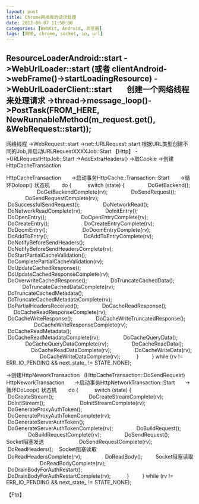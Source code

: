 ```yaml
---
layout: post
title: Chrome网络库的请求处理
date: 2012-06-07 11:50:00
categories: [WebKit, Android, 浏览器]
tags: [网络, chrome, socket, io, url]
---
```

ResourceLoaderAndroid::start
->WebUrlLoader::start (或者 clientAndroid->webFrame()->startLoadingResource)
->WebUrlLoaderClient::start
       创建一个网络线程来处理请求
->thread->message_loop()->PostTask(FROM_HERE, NewRunnableMethod(m_request.get(), &WebRequest::start));
---------------------------------------------------------------------------------
网络线程
->WebRequest::start
->net::URLRequest::start
根据URL类型创建不同的Job,并启动URLRequestXXXXJob::Start
【Http】
->URLRequestHttpJob::Start
->AddExtraHeaders()
->取Cookie
->创建HttpCacheTransaction

HttpCacheTransaction
      ->启动事务HttpCache::Transaction::Start
      ->循环Doloop() 状态机
       do {
          switch (state) {
               DoGetBackend();
                       DoGetBackendComplete(rv);
               DoSendRequest();
                       DoSendRequestComplete(rv);
               DoSuccessfulSendRequest();
               DoNetworkRead();
                       DoNetworkReadComplete(rv);
               DoInitEntry();
               DoOpenEntry();
                       DoOpenEntryComplete(rv);
               DoCreateEntry();
                       DoCreateEntryComplete(rv);
               DoDoomEntry();
                       DoDoomEntryComplete(rv);
               DoAddToEntry();
                       DoAddToEntryComplete(rv);
               DoNotifyBeforeSendHeaders();
                       DoNotifyBeforeSendHeadersComplete(rv);
               DoStartPartialCacheValidation();
               DoCompletePartialCacheValidation(rv);
               DoUpdateCachedResponse();
                       DoUpdateCachedResponseComplete(rv);
               DoOverwriteCachedResponse();
               DoTruncateCachedData();
                       DoTruncateCachedDataComplete(rv);
               DoTruncateCachedMetadata();
                       DoTruncateCachedMetadataComplete(rv);
               DoPartialHeadersReceived();
               DoCacheReadResponse();
                       DoCacheReadResponseComplete(rv);
               DoCacheWriteResponse();
               DoCacheWriteTruncatedResponse();
                       DoCacheWriteResponseComplete(rv);
               DoCacheReadMetadata();
                       DoCacheReadMetadataComplete(rv);
               DoCacheQueryData();
                       DoCacheQueryDataComplete(rv);
               DoCacheReadData();
                       DoCacheReadDataComplete(rv);
               DoCacheWriteData(rv);
                       DoCacheWriteDataComplete(rv);
          }
        } while (rv != ERR_IO_PENDING && next_state_ != STATE_NONE);

->创建HttpNeworkTransaction   (HttpCacheTransaction::DoSendRequest)
HttpNeworkTransaction
      ->启动事务HttpNetworkTransaction::Start
      ->循环DoLoop() 状态机
       do {
          switch (state) {
               DoCreateStream();
                       DoCreateStreamComplete(rv);
               DoInitStream();
                       DoInitStreamComplete(rv);
               DoGenerateProxyAuthToken();
                       DoGenerateProxyAuthTokenComplete(rv);
               DoGenerateServerAuthToken();
                       DoGenerateServerAuthTokenComplete(rv);
               DoBuildRequest();
                       DoBuildRequestComplete(rv);
               DoSendRequest();     Socket阻塞发送
                       DoSendRequestComplete(rv);
               DoReadHeaders();    Socket阻塞读取
                       DoReadHeadersComplete(rv);
               DoReadBody();         Socket阻塞读取
                       DoReadBodyComplete(rv);
               DoDrainBodyForAuthRestart();
                       DoDrainBodyForAuthRestartComplete(rv);
          }
        } while (rv != ERR_IO_PENDING && next_state_ != STATE_NONE);

【Ftp】
